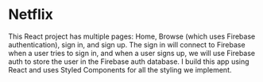 # Netflix
This React project has multiple pages: Home, Browse (which uses Firebase authentication), sign in, and sign up. The sign in will connect to Firebase when a user tries to sign in, and when a user signs up, we will use Firebase auth to store the user in the Firebase auth database. I build this app using React and uses Styled Components for all the styling we implement. 
